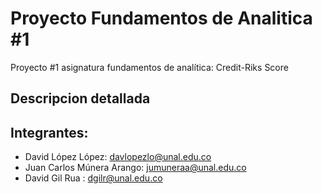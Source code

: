 # Proyecto Fundamentos de Analitica #1
Proyecto #1 asignatura fundamentos de analítica: Credit-Riks Score

## Descripcion detallada 



## Integrantes:
- David López López: davlopezlo@unal.edu.co
- Juan Carlos Múnera Arango: jumuneraa@unal.edu.co
- David Gil Rua : dgilr@unal.edu.co
